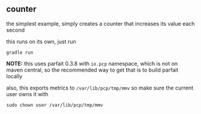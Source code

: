 ## counter

the simplest example, simply creates a counter that increases its value each second

this runs on its own, just run

```
gradle run
```

**NOTE:** this uses parfait 0.3.8 with `io.pcp` namespace, which is not on maven central, so the recommended way to get that is to build parfait locally

also, this exports metrics to `/var/lib/pcp/tmp/mmv` so make sure the current user owns it with

```
sudo chown user /var/lib/pcp/tmp/mmv
```
